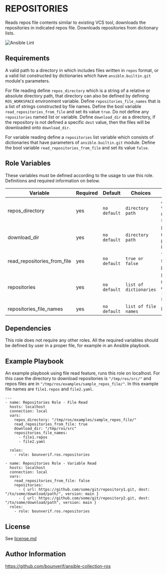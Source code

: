 REPOSITORIES
=========

Reads repos file contents similar to existing VCS tool, downloads the repositories in indicated repos file. Downloads repositories from dictionary lists.

![Ansible Lint](https://github.com/bounverif/ansible-collection-ros/actions/workflows/ansible-lint.yml/badge.svg)

Requirements
------------

A valid path to a directory in which includes files written in `repos` format, or a valid list constructed by dictionaries which have `ansible.builtin.git` module's parameters. 

For file reading define `repos_directory` which is a string of a relative or absolute directory path, that directory can also be defined by defining `ROS_WORKSPACE` environment variable. Define `repositories_file_names` that is a list of strings constructed by file names. Define the bool variable `read_repositories_from_file` and set its value `true`. Do not define any `repositories` named list or variable. Define `download_dir` as a directory, if the repository is not defined a specific `dest` value, then the files will be downloaded onto `download_dir`.

For variable reading define a `repositories` list variable which consists of dictionaries that have parameters of `ansible.builtin.git` module. Define the bool variable `read_repositories_from_file` and set its value `false`.

Role Variables
--------------

These variables must be defined according to the usage to use this role. Definitions and required information on below.

| Variable                | Required | Default      | Choices                   | Comments                                 |
|-------------------------|----------|--------------|---------------------------|------------------------------------------|
| repos_directory         | yes      | `no default` | `directory path`          | A directory name. Required when read_repositories_from_file is set `true`. |
| download_dir            | yes      | `no default` | `directory path`          | Indicates where to download repositories if `dest` parameter on git parameter is not set. |
| read_repositories_from_file | yes  | `no default` | `true or false`           | True for reading from file, false for reading from playbook variable. |
| repositories            | yes      | `no default` | `list of dictionaries`    | List of dictionaries with fields named as git builtin. Do not define if `read_repositories_from_file` set. |
| repositories_file_names | yes      | `no default` | `list of file names`      | Names of files will be read. |


Dependencies
------------

This role does not require any other roles. All the required variables should be defined by user in a proper file, for example in an Ansible playbook.

Example Playbook
----------------

An example playbook using file read feature, runs this role on localhost. For this case the directory to download repositories is `"/tmp/ros/src/"` and repos files are in `"/tmp/ros/examples/sample_repos_file/"`. In this example file names are `file1.repos` and `file2.yaml`.

```
---
- name: Repositories Role - File Read
  hosts: localhost
  connection: local
  vars:
    repos_directory: "/tmp/ros/examples/sample_repos_file/" 
    read_repositories_from_file: true
    download_dir: "/tmp/ros/src"
    repositories_file_names:
      - file1.repos
      - file2.yaml
    
  roles:
    - role: bounverif.ros.repositories
```

```
- name: Repositories Role - Variable Read
  hosts: localhost
  connection: local
  vars:
    read_repositories_from_file: false
    repositories:
      - { url: https://github.com/some/git/repository1.git, dest: "/to/some/download/path/", version: main }
      - { url: https://github.com/some/git/repository2.git, dest: "/to/some/download/path", version: main }
  roles:
    - role: bounverif.ros.repositories
```

License
-------

See [license.md](https://github.com/bounverif/ansible-collection-ros/blob/main/LICENSE)

Author Information
------------------

https://github.com/bounverif/ansible-collection-ros
